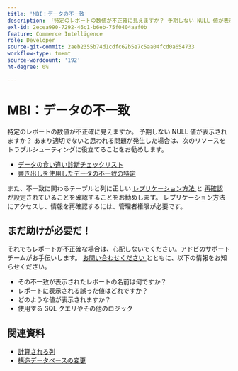 ```yaml
---
title: 'MBI：データの不一致'
description: 「特定のレポートの数値が不正確に見えますか？ 予期しない NULL 値が表示されますか？ あまり適切でないと思われる問題が発生した場合は、次のリソースをトラブルシューティングに活用することをお勧めします。」
exl-id: 2ecea990-7292-46c1-b6eb-75f0404aaf0b
feature: Commerce Intelligence
role: Developer
source-git-commit: 2aeb2355b74d1cdfc62b5e7c5aa04fcd0a654733
workflow-type: tm+mt
source-wordcount: '192'
ht-degree: 0%

---
```


# MBI：データの不一致

特定のレポートの数値が不正確に見えますか。 予期しない NULL 値が表示されますか？ あまり適切でないと思われる問題が発生した場合は、次のリソースをトラブルシューティングに役立てることをお勧めします。

* [データの食い違い診断チェックリスト](/help/troubleshooting/miscellaneous/diagnosing-a-data-discrepancy.md)
* [書き出しを使用したデータの不一致の特定](/help/troubleshooting/miscellaneous/using-data-exports-to-pinpoint-discrepancies.md)

また、不一致に関わるテーブルと列に正しい [ レプリケーション方法 ](https://experienceleague.adobe.com/en/docs/commerce-business-intelligence/mbi/analyze/warehouse-manager/cfg-replication-methods) と [ 再確認 ](https://experienceleague.adobe.com/en/docs/commerce-business-intelligence/mbi/analyze/warehouse-manager/cfg-data-rechecks) が設定されていることを確認することをお勧めします。 レプリケーション方法にアクセスし、情報を再確認するには、管理者権限が必要です。

## まだ助けが必要だ！

それでもレポートが不正確な場合は、心配しないでください。アドビのサポートチームがお手伝いします。 [ お問い合わせください ](/help/help-center-guide/help-center/magento-help-center-user-guide.md#submit-ticket) とともに、以下の情報をお知らせください。

* その不一致が表示されたレポートの名前は何ですか？
* レポートに表示される誤った値はどれですか？
* どのような値が表示されますか？
* 使用する SQL クエリやその他のロジック

## 関連資料

* [計算される列](/help/how-to/general/mbi-creating-and-editing-advanced-calculated-columns.md)
* [ 構造データベースの変更 ](https://experienceleague.adobe.com/docs/commerce-business-intelligence/mbi/analyze/connecting/data-migration-services.html)

